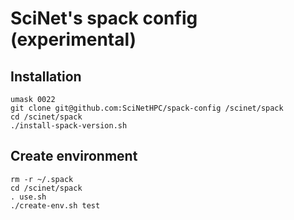 # SciNet's spack config (experimental)

## Installation

```
umask 0022
git clone git@github.com:SciNetHPC/spack-config /scinet/spack
cd /scinet/spack
./install-spack-version.sh
```

## Create environment

```
rm -r ~/.spack
cd /scinet/spack
. use.sh
./create-env.sh test
```

